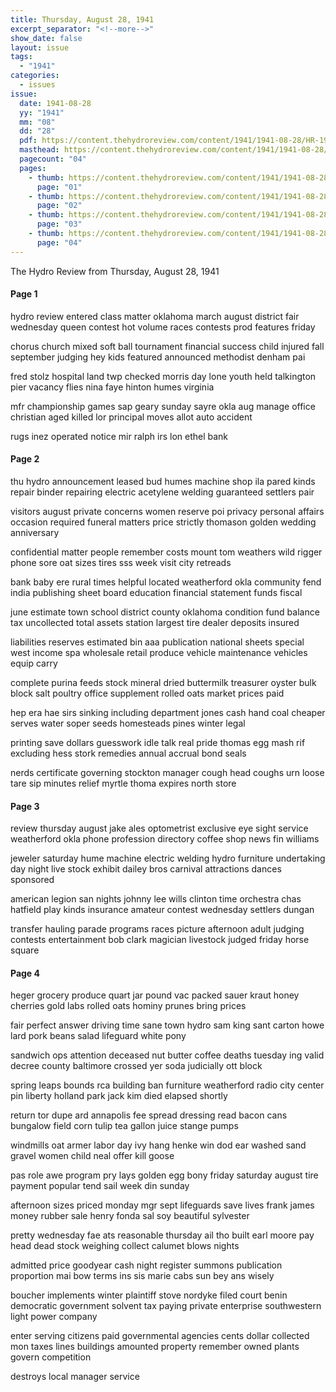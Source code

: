 ```yaml
---
title: Thursday, August 28, 1941
excerpt_separator: "<!--more-->"
show_date: false
layout: issue
tags:
  - "1941"
categories:
  - issues
issue:
  date: 1941-08-28
  yy: "1941"
  mm: "08"
  dd: "28"
  pdf: https://content.thehydroreview.com/content/1941/1941-08-28/HR-1941-08-28.pdf
  masthead: https://content.thehydroreview.com/content/1941/1941-08-28/masthead/HR-1941-08-28.jpg
  pagecount: "04"
  pages:
    - thumb: https://content.thehydroreview.com/content/1941/1941-08-28/thumbnails/HR-1941-08-28-01.jpg
      page: "01"
    - thumb: https://content.thehydroreview.com/content/1941/1941-08-28/thumbnails/HR-1941-08-28-02.jpg
      page: "02"
    - thumb: https://content.thehydroreview.com/content/1941/1941-08-28/thumbnails/HR-1941-08-28-03.jpg
      page: "03"
    - thumb: https://content.thehydroreview.com/content/1941/1941-08-28/thumbnails/HR-1941-08-28-04.jpg
      page: "04"
---
```


The Hydro Review from Thursday, August 28, 1941

<!--more-->

<h4>Page 1</h4>
<p>hydro review entered class matter oklahoma march august district fair wednesday queen contest hot volume races contests prod features friday</p>
<p>chorus church mixed soft ball tournament financial success child injured fall september judging hey kids featured announced methodist denham pai</p>
<p>fred stolz hospital land twp checked morris day lone youth held talkington pier vacancy flies nina faye hinton humes virginia</p>
<p>mfr championship games sap geary sunday sayre okla aug manage office christian aged killed lor principal moves allot auto accident</p>
<p>rugs inez operated notice mir ralph irs lon ethel bank</p>
<h4>Page 2</h4>
<p>thu hydro announcement leased bud humes machine shop ila pared kinds repair binder repairing electric acetylene welding guaranteed settlers pair</p>
<p>visitors august private concerns women reserve poi privacy personal affairs occasion required funeral matters price strictly thomason golden wedding anniversary</p>
<p>confidential matter people remember costs mount tom weathers wild rigger phone sore oat sizes tires sss week visit city retreads</p>
<p>bank baby ere rural times helpful located weatherford okla community fend india publishing sheet board education financial statement funds fiscal</p>
<p>june estimate town school district county oklahoma condition fund balance tax uncollected total assets station largest tire dealer deposits insured</p>
<p>liabilities reserves estimated bin aaa publication national sheets special west income spa wholesale retail produce vehicle maintenance vehicles equip carry</p>
<p>complete purina feeds stock mineral dried buttermilk treasurer oyster bulk block salt poultry office supplement rolled oats market prices paid</p>
<p>hep era hae sirs sinking including department jones cash hand coal cheaper serves water soper seeds homesteads pines winter legal</p>
<p>printing save dollars guesswork idle talk real pride thomas egg mash rif excluding hess stork remedies annual accrual bond seals</p>
<p>nerds certificate governing stockton manager cough head coughs urn loose tare sip minutes relief myrtle thoma expires north store</p>
<h4>Page 3</h4>
<p>review thursday august jake ales optometrist exclusive eye sight service weatherford okla phone profession directory coffee shop news fin williams</p>
<p>jeweler saturday hume machine electric welding hydro furniture undertaking day night live stock exhibit dailey bros carnival attractions dances sponsored</p>
<p>american legion san nights johnny lee wills clinton time orchestra chas hatfield play kinds insurance amateur contest wednesday settlers dungan</p>
<p>transfer hauling parade programs races picture afternoon adult judging contests entertainment bob clark magician livestock judged friday horse square</p>
<h4>Page 4</h4>
<p>heger grocery produce quart jar pound vac packed sauer kraut honey cherries gold labs rolled oats hominy prunes bring prices</p>
<p>fair perfect answer driving time sane town hydro sam king sant carton howe lard pork beans salad lifeguard white pony</p>
<p>sandwich ops attention deceased nut butter coffee deaths tuesday ing valid decree county baltimore crossed yer soda judicially ott block</p>
<p>spring leaps bounds rca building ban furniture weatherford radio city center pin liberty holland park jack kim died elapsed shortly</p>
<p>return tor dupe ard annapolis fee spread dressing read bacon cans bungalow field corn tulip tea gallon juice stange pumps</p>
<p>windmills oat armer labor day ivy hang henke win dod ear washed sand gravel women child neal offer kill goose</p>
<p>pas role awe program pry lays golden egg bony friday saturday august tire payment popular tend sail week din sunday</p>
<p>afternoon sizes priced monday mgr sept lifeguards save lives frank james money rubber sale henry fonda sal soy beautiful sylvester</p>
<p>pretty wednesday fae ats reasonable thursday ail tho built earl moore pay head dead stock weighing collect calumet blows nights</p>
<p>admitted price goodyear cash night register summons publication proportion mai bow terms ins sis marie cabs sun bey ans wisely</p>
<p>boucher implements winter plaintiff stove nordyke filed court benin democratic government solvent tax paying private enterprise southwestern light power company</p>
<p>enter serving citizens paid governmental agencies cents dollar collected mon taxes lines buildings amounted property remember owned plants govern competition</p>
<p>destroys local manager service</p>
